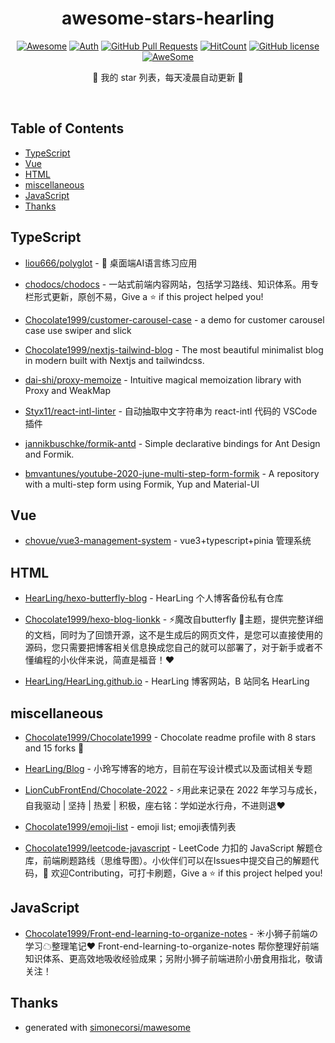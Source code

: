 <div align="center">

# awesome-stars-hearling

[![Awesome](https://awesome.re/badge.svg)](https://awesome.re)
[![Auth](https://img.shields.io/badge/Auth-HearLing-ff69b4?logo=github)](https://github.com/HearLing)
[![GitHub Pull
Requests](https://img.shields.io/github/stars/HearLing/awesome-stars-HearLing?logo=Undertale)](https://github.com/HearLing/awesome-stars-hearling/stargazers)
[![HitCount](https://views.whatilearened.today/views/github/HearLing/awesome-stars-HearLing.svg)](https://github.com/HearLing/awesome-stars-HearLing)
[![GitHub
license](https://img.shields.io/github/license/HearLing/awesome-stars-hearling)](https://github.com/HearLing/awesome-stars-hearling/blob/main/LICENSE)
[![AweSome](https://img.shields.io/badge/Awesome-hearLing-c780fa?logo=Awesome-Lists)](https://github.com/HearLing/awesome-stars-hearling#readme)

🤩 我的 star 列表，每天凌晨自动更新 🤩

</div><br>

## Table of Contents

*   [TypeScript](#typescript)
*   [Vue](#vue)
*   [HTML](#html)
*   [miscellaneous](#miscellaneous)
*   [JavaScript](#javascript)
*   [Thanks](#thanks)

## TypeScript

*   [liou666/polyglot](https://github.com/liou666/polyglot) - 🤖️ 桌面端AI语言练习应用

*   [chodocs/chodocs](https://github.com/chodocs/chodocs) - 一站式前端内容网站，包括学习路线、知识体系。用专栏形式更新，原创不易，Give a ⭐️ if this project helped you!

*   [Chocolate1999/customer-carousel-case](https://github.com/Chocolate1999/customer-carousel-case) - a demo for customer carousel case  use swiper and slick

*   [Chocolate1999/nextjs-tailwind-blog](https://github.com/Chocolate1999/nextjs-tailwind-blog) - The most beautiful minimalist blog in modern built with Nextjs and tailwindcss.

*   [dai-shi/proxy-memoize](https://github.com/dai-shi/proxy-memoize) - Intuitive magical memoization library with Proxy and WeakMap

*   [Styx11/react-intl-linter](https://github.com/Styx11/react-intl-linter) - 自动抽取中文字符串为 react-intl 代码的 VSCode 插件

*   [jannikbuschke/formik-antd](https://github.com/jannikbuschke/formik-antd) - Simple declarative bindings for Ant Design and Formik.

*   [bmvantunes/youtube-2020-june-multi-step-form-formik](https://github.com/bmvantunes/youtube-2020-june-multi-step-form-formik) - A repository with a multi-step form using Formik, Yup and Material-UI

## Vue

*   [chovue/vue3-management-system](https://github.com/chovue/vue3-management-system) - vue3+typescript+pinia 管理系统

## HTML

*   [HearLing/hexo-butterfly-blog](https://github.com/HearLing/hexo-butterfly-blog) - HearLing 个人博客备份私有仓库

*   [Chocolate1999/hexo-blog-lionkk](https://github.com/Chocolate1999/hexo-blog-lionkk) - :zap:魔改自butterfly :butterfly:主题，提供完整详细的文档，同时为了回馈开源，这不是生成后的网页文件，是您可以直接使用的源码，您只需要把博客相关信息换成您自己的就可以部署了，对于新手或者不懂编程的小伙伴来说，简直是福音！:heart:

*   [HearLing/HearLing.github.io](https://github.com/HearLing/HearLing.github.io) - HearLing 博客网站，B 站同名 HearLing

## miscellaneous

*   [Chocolate1999/Chocolate1999](https://github.com/Chocolate1999/Chocolate1999) - Chocolate readme profile with 8 stars and 15 forks 🌟

*   [HearLing/Blog](https://github.com/HearLing/Blog) - 小玲写博客的地方，目前在写设计模式以及面试相关专题

*   [LionCubFrontEnd/Chocolate-2022](https://github.com/LionCubFrontEnd/Chocolate-2022) - ⚡用此来记录在 2022 年学习与成长，自我驱动 | 坚持 | 热爱 | 积极，座右铭：学如逆水行舟，不进则退❤️

*   [Chocolate1999/emoji-list](https://github.com/Chocolate1999/emoji-list) - emoji list; emoji表情列表

*   [Chocolate1999/leetcode-javascript](https://github.com/Chocolate1999/leetcode-javascript) - LeetCode 力扣的 JavaScript 解题仓库，前端刷题路线（思维导图）。小伙伴们可以在Issues中提交自己的解题代码，🤝 欢迎Contributing，可打卡刷题，Give a ⭐️ if this project helped you!

## JavaScript

*   [Chocolate1999/Front-end-learning-to-organize-notes](https://github.com/Chocolate1999/Front-end-learning-to-organize-notes) - ☀小狮子前端の学习☁整理笔记❤   Front-end-learning-to-organize-notes 帮你整理好前端知识体系、更高效地吸收经验成果；另附小狮子前端进阶小册食用指北，敬请关注！

## Thanks

*   generated with [simonecorsi/mawesome](https://github.com/simonecorsi/mawesome)
